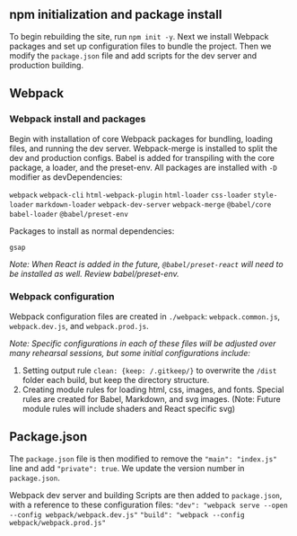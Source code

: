 ## npm initialization and package install
To begin rebuilding the site, run `npm init -y`.  Next we install Webpack packages and set up configuration files to bundle the project.  Then we modify the `package.json` file and add scripts for the dev server and production building.

## Webpack

### Webpack install and packages
Begin with installation of core Webpack packages for bundling, loading files, and running the dev server.  Webpack-merge is installed to split the dev and production configs.  Babel is added for transpiling with the core package, a loader, and the preset-env.  All packages are installed with `-D` modifier as devDependencies:

`webpack`
`webpack-cli`
`html-webpack-plugin`
`html-loader`
`css-loader`
`style-loader`
`markdown-loader`
`webpack-dev-server`
`webpack-merge`
`@babel/core`
`babel-loader`
`@babel/preset-env`

Packages to install as normal dependencies:

`gsap`

*Note: When React is added in the future, `@babel/preset-react` will need to be installed as well.  Review babel/preset-env.*

### Webpack configuration

Webpack configuration files are created in `./webpack`: `webpack.common.js`, `webpack.dev.js`, and `webpack.prod.js`. 

*Note: Specific configurations in each of these files will be adjusted over many rehearsal sessions, but some initial configurations include:*

1. Setting output rule `clean: {keep: /.gitkeep/}` to overwrite the `/dist` folder each build, but keep the directory structure.
2. Creating module rules for loading html, css, images, and fonts.  Special rules are created for Babel, Markdown, and svg images.  (Note: Future module rules will include shaders and React specific svg)


## Package.json
The `package.json` file is then modified to remove the `"main": "index.js"` line and add `"private": true`.  We update the version number in `package.json`.

Webpack dev server and building Scripts are then added to `package.json`, with a reference to these configuration files: 
`"dev": "webpack serve --open --config webpack/webpack.dev.js"`
`"build": "webpack --config webpack/webpack.prod.js"`